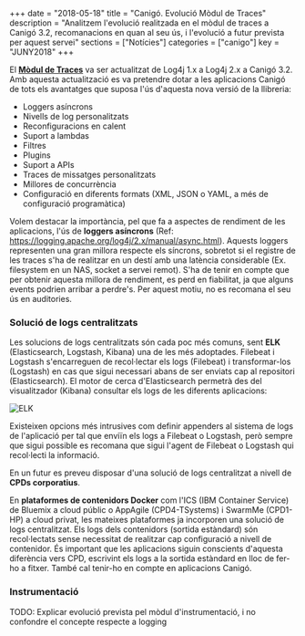 +++
date        = "2018-05-18"
title       = "Canigó. Evolució Mòdul de Traces"
description = "Analitzem l'evolució realitzada en el mòdul de traces a Canigó 3.2, recomanacions en quan al seu ús, i l'evolució a futur prevista per aquest servei"
sections    = ["Notícies"]
categories  = ["canigo"]
key         = "JUNY2018"
+++

El [**Mòdul de Traces**](https://canigo.ctti.gencat.cat/canigo-documentacio-versions-3x-core/modul-traces/) va ser actualitzat de Log4j 1.x a Log4j 2.x a Canigó 3.2. Amb aquesta actualització es va pretendre dotar a les aplicacions Canigó de tots els avantatges que suposa l'ús d'aquesta nova versió de la llibreria:

* Loggers asíncrons
* Nivells de log personalitzats
* Reconfiguracions en calent
* Suport a lambdas
* Filtres
* Plugins
* Suport a APIs
* Traces de missatges personalitzats
* Millores de concurrència
* Configuració en diferents formats (XML, JSON o YAML, a més de configuració programàtica)

Volem destacar la importància, pel que fa a aspectes de rendiment de les aplicacions, l'ús de **loggers asíncrons** (Ref: https://logging.apache.org/log4j/2.x/manual/async.html). Aquests loggers representen una gran millora respecte els síncrons, sobretot si el registre de les traces s'ha de realitzar en un destí amb una latència considerable (Ex. filesystem en un NAS, socket a servei remot). S'ha de tenir en compte que per obtenir aquesta millora de rendiment, es perd en fiabilitat, ja que alguns events podrien arribar a perdre's. Per aquest motiu, no es recomana el seu ús en auditories.

### Solució de logs centralitzats

Les solucions de logs centralitzats són cada poc més comuns, sent **ELK** (Elasticsearch, Logstash, Kibana) una de les més adoptades. Filebeat i Logstash s'encarreguen de recol·lectar els logs (Filebeat) i transformar-los (Logstash) en cas que sigui necessari abans de ser enviats cap al repositori (Elasticsearch). El motor de cerca d'Elasticsearch permetrà des del visualitzador (Kibana) consultar els logs de les diferents aplicacions:

![ELK](images/news/ELK.png)

Existeixen opcions més intrusives com definir appenders al sistema de logs de l'aplicació per tal que enviïn els logs a Filebeat o Logstash, però sempre que sigui possible es recomana que sigui l'agent de Filebeat o Logstash qui recol·lecti la informació.

En un futur es preveu disposar d'una solució de logs centralitzat a nivell de **CPDs corporatius**.

En **plataformes de contenidors Docker** com l'ICS (IBM Container Service) de Bluemix a cloud públic o AppAgile (CPD4-TSystems) i SwarmMe (CPD1-HP) a cloud privat, les mateixes plataformes ja incorporen una solució de logs centralitzat. Els logs dels contenidors (sortida estàndard) són recol·lectats sense necessitat de realitzar cap configuració a nivell de contenidor. És important que les aplicacions siguin conscients d'aquesta diferència vers CPD, escrivint els logs a la sortida estàndard en lloc de fer-ho a fitxer. També cal tenir-ho en compte en aplicacions Canigó.

### Instrumentació

TODO: Explicar evolució prevista pel mòdul d'instrumentació, i no confondre el concepte respecte a logging
